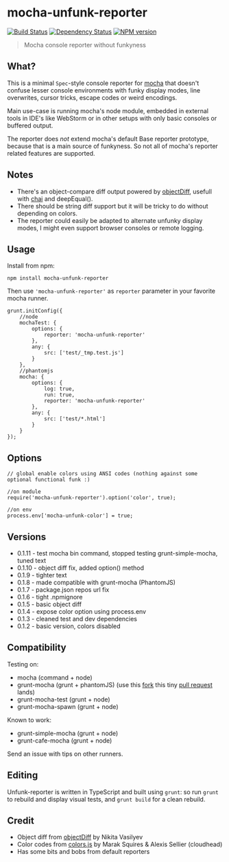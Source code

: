 # mocha-unfunk-reporter
[![Build Status](https://secure.travis-ci.org/Bartvds/mocha-unfunk-reporter.png?branch=master)](http://travis-ci.org/Bartvds/mocha-unfunk-reporter) [![Dependency Status](https://gemnasium.com/Bartvds/mocha-unfunk-reporter.png)](https://gemnasium.com/Bartvds/mocha-unfunk-reporter) [![NPM version](https://badge.fury.io/js/mocha-unfunk-reporter.png)](http://badge.fury.io/js/mocha-unfunk-reporter)

> Mocha console reporter without funkyness

## What?

This is a minimal `Spec`-style console reporter for [mocha](http://visionmedia.github.io/mocha/) that doesn't confuse lesser console environments with funky display modes, line overwrites, cursor tricks, escape codes or weird encodings.

Main use-case is running mocha's node module, embedded in external tools in IDE's like WebStorm or in other setups with only basic consoles or buffered output. 

The reporter does *not* extend mocha's default Base reporter prototype, because that is a main source of funkyness. So not all of mocha's reporter related features are supported.

## Notes

* There's an object-compare diff output powered by [objectDiff](https://github.com/NV/objectDiff.js), usefull with [chai](http://chaijs.com/) and deepEqual().
* There should be string diff support but it will be tricky to do without depending on colors.
* The reporter could easily be adapted to alternate unfunky display modes, I might even support browser consoles or remote logging.

## Usage
Install from npm:

````
npm install mocha-unfunk-reporter
```` 

Then use `'mocha-unfunk-reporter'` as `reporter` parameter in your favorite mocha runner.

````
grunt.initConfig({
	//node
	mochaTest: {
		options: {
			reporter: 'mocha-unfunk-reporter'
		},
		any: {
			src: ['test/_tmp.test.js']
		}
	},
	//phantomjs
	mocha: {
		options: {
			log: true,
			run: true,
			reporter: 'mocha-unfunk-reporter'
		},
		any: {
			src: ['test/*.html']
		}
	}
});
````


## Options

````
// global enable colors using ANSI codes (nothing against some optional functional funk :)

//on module
require('mocha-unfunk-reporter').option('color', true);

//on env
process.env['mocha-unfunk-color'] = true;
````

## Versions

* 0.1.11 - test mocha bin command, stopped testing grunt-simple-mocha, tuned text
* 0.1.10 - object diff fix, added option() method
* 0.1.9 - tighter text
* 0.1.8 - made compatible with grunt-mocha (PhantomJS)
* 0.1.7 - package.json repos url fix
* 0.1.6 - tight .npmignore
* 0.1.5 - basic object diff
* 0.1.4 - expose color option using process.env
* 0.1.3 - cleaned test and dev dependencies
* 0.1.2 - basic version, colors disabled

## Compatibility

Testing on:

* mocha (command + node)
* grunt-mocha (grunt + phantomJS) (use this [fork](https://github.com/Bartvds/grunt-mocha) this tiny [pull request](https://github.com/kmiyashiro/grunt-mocha/pull/74) lands) 
* grunt-mocha-test (grunt + node)
* grunt-mocha-spawn (grunt + node)

Known to work:

* grunt-simple-mocha (grunt + node)
* grunt-cafe-mocha (grunt + node)

Send an issue with tips on other runners. 

## Editing

Unfunk-reporter is written in TypeScript and built using `grunt`: so run `grunt` to rebuild and display visual tests, and `grunt build` for a clean rebuild.

## Credit

* Object diff from [objectDiff](https://github.com/NV/objectDiff.js) by Nikita Vasilyev
* Color codes from [colors.js](https://github.com/marak/colors.js/) by Marak Squires & Alexis Sellier (cloudhead)
* Has some bits and bobs from default reporters
